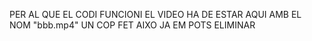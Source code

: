 PER AL QUE EL CODI FUNCIONI EL VIDEO HA DE ESTAR AQUI AMB EL NOM "bbb.mp4"
UN COP FET AIXO JA EM POTS ELIMINAR
